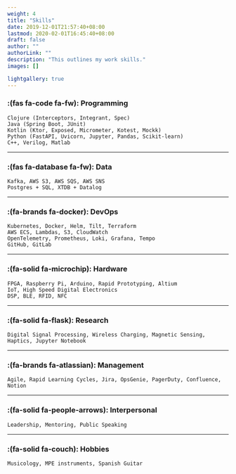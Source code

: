 ```yaml
---
weight: 4
title: "Skills"
date: 2019-12-01T21:57:40+08:00
lastmod: 2020-02-01T16:45:40+08:00
draft: false
author: ""
authorLink: ""
description: "This outlines my work skills."
images: []

lightgallery: true
---
```


### :(fas fa-code fa-fw): Programming
    Clojure (Interceptors, Integrant, Spec)
    Java (Spring Boot, JUnit)
    Kotlin (Ktor, Exposed, Micrometer, Kotest, Mockk)
    Python (FastAPI, Uvicorn, Jupyter, Pandas, Scikit-learn)
    C++, Verilog, Matlab
---
### :(fas fa-database fa-fw): Data
    Kafka, AWS S3, AWS SQS, AWS SNS
    Postgres + SQL, XTDB + Datalog

---
### :(fa-brands fa-docker): DevOps
    Kubernetes, Docker, Helm, Tilt, Terraform
    AWS ECS, Lambdas, S3, CloudWatch
    OpenTelemetry, Prometheus, Loki, Grafana, Tempo 
    GitHub, GitLab

---
### :(fa-solid fa-microchip): Hardware
    FPGA, Raspberry Pi, Arduino, Rapid Prototyping, Altium
    IoT, High Speed Digital Electronics
    DSP, BLE, RFID, NFC

---
### :(fa-solid fa-flask): Research
    Digital Signal Processing, Wireless Charging, Magnetic Sensing, Haptics, Jupyter Notebook
---
### :(fa-brands fa-atlassian): Management
    Agile, Rapid Learning Cycles, Jira, OpsGenie, PagerDuty, Confluence, Notion

---
### :(fa-solid fa-people-arrows): Interpersonal
    Leadership, Mentoring, Public Speaking

---
### :(fa-solid fa-couch): Hobbies
    Musicology, MPE instruments, Spanish Guitar


